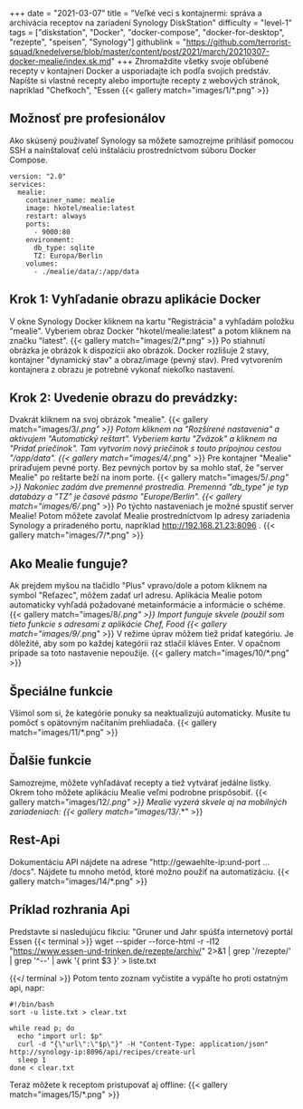+++
date = "2021-03-07"
title = "Veľké veci s kontajnermi: správa a archivácia receptov na zariadení Synology DiskStation"
difficulty = "level-1"
tags = ["diskstation", "Docker", "docker-compose", "docker-for-desktop", "rezepte", "speisen", "Synology"]
githublink = "https://github.com/terrorist-squad/knedelverse/blob/master/content/post/2021/march/20210307-docker-mealie/index.sk.md"
+++
Zhromaždite všetky svoje obľúbené recepty v kontajneri Docker a usporiadajte ich podľa svojich predstáv. Napíšte si vlastné recepty alebo importujte recepty z webových stránok, napríklad "Chefkoch", "Essen
{{< gallery match="images/1/*.png" >}}

## Možnosť pre profesionálov
Ako skúsený používateľ Synology sa môžete samozrejme prihlásiť pomocou SSH a nainštalovať celú inštaláciu prostredníctvom súboru Docker Compose.
```
version: "2.0"
services:
  mealie:
    container_name: mealie
    image: hkotel/mealie:latest
    restart: always
    ports:
      - 9000:80
    environment:
      db_type: sqlite
      TZ: Europa/Berlin
    volumes:
      - ./mealie/data/:/app/data

```

## Krok 1: Vyhľadanie obrazu aplikácie Docker
V okne Synology Docker kliknem na kartu "Registrácia" a vyhľadám položku "mealie". Vyberiem obraz Docker "hkotel/mealie:latest" a potom kliknem na značku "latest".
{{< gallery match="images/2/*.png" >}}
Po stiahnutí obrázka je obrázok k dispozícii ako obrázok. Docker rozlišuje 2 stavy, kontajner "dynamický stav" a obraz/image (pevný stav). Pred vytvorením kontajnera z obrazu je potrebné vykonať niekoľko nastavení.
## Krok 2: Uvedenie obrazu do prevádzky:
Dvakrát kliknem na svoj obrázok "mealie".
{{< gallery match="images/3/*.png" >}}
Potom kliknem na "Rozšírené nastavenia" a aktivujem "Automatický reštart". Vyberiem kartu "Zväzok" a kliknem na "Pridať priečinok". Tam vytvorím nový priečinok s touto prípojnou cestou "/app/data".
{{< gallery match="images/4/*.png" >}}
Pre kontajner "Mealie" priraďujem pevné porty. Bez pevných portov by sa mohlo stať, že "server Mealie" po reštarte beží na inom porte.
{{< gallery match="images/5/*.png" >}}
Nakoniec zadám dve premenné prostredia. Premenná "db_type" je typ databázy a "TZ" je časové pásmo "Europe/Berlin".
{{< gallery match="images/6/*.png" >}}
Po týchto nastaveniach je možné spustiť server Mealie! Potom môžete zavolať Mealie prostredníctvom Ip adresy zariadenia Synology a priradeného portu, napríklad http://192.168.21.23:8096 .
{{< gallery match="images/7/*.png" >}}

## Ako Mealie funguje?
Ak prejdem myšou na tlačidlo "Plus" vpravo/dole a potom kliknem na symbol "Reťazec", môžem zadať url adresu. Aplikácia Mealie potom automaticky vyhľadá požadované metainformácie a informácie o schéme.
{{< gallery match="images/8/*.png" >}}
Import funguje skvele (použil som tieto funkcie s adresami z aplikácie Chef, Food
{{< gallery match="images/9/*.png" >}}
V režime úprav môžem tiež pridať kategóriu. Je dôležité, aby som po každej kategórii raz stlačil kláves Enter. V opačnom prípade sa toto nastavenie nepoužije.
{{< gallery match="images/10/*.png" >}}

## Špeciálne funkcie
Všimol som si, že kategórie ponuky sa neaktualizujú automaticky. Musíte tu pomôcť s opätovným načítaním prehliadača.
{{< gallery match="images/11/*.png" >}}

## Ďalšie funkcie
Samozrejme, môžete vyhľadávať recepty a tiež vytvárať jedálne lístky. Okrem toho môžete aplikáciu Mealie veľmi podrobne prispôsobiť.
{{< gallery match="images/12/*.png" >}}
Mealie vyzerá skvele aj na mobilných zariadeniach:
{{< gallery match="images/13/*.*" >}}

## Rest-Api
Dokumentáciu API nájdete na adrese "http://gewaehlte-ip:und-port ... /docs". Nájdete tu mnoho metód, ktoré možno použiť na automatizáciu.
{{< gallery match="images/14/*.png" >}}

## Príklad rozhrania Api
Predstavte si nasledujúcu fikciu: "Gruner und Jahr spúšťa internetový portál Essen
{{< terminal >}}
wget --spider --force-html -r -l12  "https://www.essen-und-trinken.de/rezepte/archiv/"  2>&1 | grep '/rezepte/' | grep '^--' | awk '{ print $3 }' > liste.txt

{{</ terminal >}}
Potom tento zoznam vyčistite a vypáľte ho proti ostatným api, napr:
```
#!/bin/bash
sort -u liste.txt > clear.txt

while read p; do
  echo "import url: $p"
  curl -d "{\"url\":\"$p\"}" -H "Content-Type: application/json" http://synology-ip:8096/api/recipes/create-url
  sleep 1
done < clear.txt

```
Teraz môžete k receptom pristupovať aj offline:
{{< gallery match="images/15/*.png" >}}
